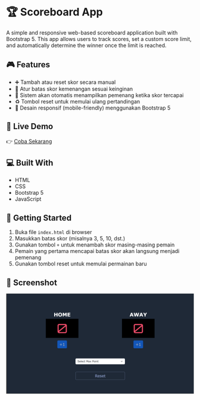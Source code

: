 # 🏆 Scoreboard App

A simple and responsive web-based scoreboard application built with Bootstrap 5. This app allows users to track scores, set a custom score limit, and automatically determine the winner once the limit is reached.

## 🎮 Features

- ➕ Tambah atau reset skor secara manual
- 🎯 Atur batas skor kemenangan sesuai keinginan
- 🏁 Sistem akan otomatis menampilkan pemenang ketika skor tercapai
- ♻️ Tombol reset untuk memulai ulang pertandingan
- 📱 Desain responsif (mobile-friendly) menggunakan Bootstrap 5

## 🔗 Live Demo

👉 [Coba Sekarang](https://pariddd.github.io/score-board/)

## 💻 Built With

- HTML
- CSS
- Bootstrap 5
- JavaScript

## 🚀 Getting Started

1. Buka file `index.html` di browser
2. Masukkan batas skor (misalnya 3, 5, 10, dst.)
3. Gunakan tombol `+` untuk menambah skor masing-masing pemain
4. Pemain yang pertama mencapai batas skor akan langsung menjadi pemenang
5. Gunakan tombol reset untuk memulai permainan baru

## 📸 Screenshot

![Preview](assets/score-board.png)

